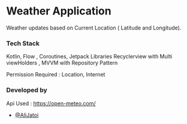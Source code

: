 
# Weather Application

Weather updates based on Current Location ( Latitude and Longitude).

### Tech Stack 
Kotlin, Flow , Coroutines, Jetpack Libraries Recyclerview with Multi viewHolders
 , MVVM with Repository Pattern 

Permission Required : Location, Internet

### Developed by 


Api Used : https://open-meteo.com/

- [@AliJatoi](https://www.github.com/alijatoi)

